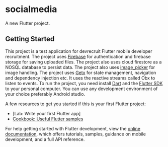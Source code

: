 # socialmedia

A new Flutter project.

## Getting Started

This project is a test application for devrecruit Flutter mobile developer recruitment. The project uses [Firebase](https://firebase.google.com/) for authentication and firebase storage for saving uploaded files. The project also uses cloud firestore as a NOSQL database to persist data. The project also uses [image_picker](https://pub.dev/packages/image_picker) for image handling.
The project uses [Getx](https://pub.dev/packages/get) for state management, navigation and dependency injection etc. It uses the reactive streams called Obx to listen to events.
To run the project, you need install [Dart](https://dart.dev/) and the [Flutter SDK](https://docs.flutter.dev/get-started/codelab) to your personal computer. You can use any development environment of your choice preferably Android studio.

A few resources to get you started if this is your first Flutter project:

- [Lab: Write your first Flutter app]
- [Cookbook: Useful Flutter samples](https://docs.flutter.dev/cookbook)

For help getting started with Flutter development, view the
[online documentation](https://docs.flutter.dev/), which offers tutorials,
samples, guidance on mobile development, and a full API reference.
